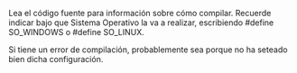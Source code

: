 Lea el código fuente para información sobre cómo compilar. Recuerde indicar bajo que Sistema Operativo la va a realizar, escribiendo #define SO_WINDOWS o #define SO_LINUX.

Si tiene un error de compilación, probablemente sea porque no ha seteado bien dicha configuración.
